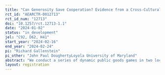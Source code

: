```yaml
---
title: "Can Generosity Save Cooperation? Evidence from a Cross-Cultural Public Goods Game"
rct_id: "AEARCTR-0012713"
rct_id_num: "12713"
doi: "10.1257/rct.12713-1.1"
date: "2024-01-02"
status: "in_development"
jel: "C92, D62, H41"
start_year: "2024-02-16"
end_year: "2024-02-24"
pi: "Richard Gallenstein"
pi_other: "John Paul DoughertyLoyola University of Maryland"
abstract: "We conduct a series of dynamic public goods games in two locations, Ghana and the United States, to measure how unconditional cooperation (i.e. generosity) may crowd in cooperation. The key experimental intervention is that in half of the treatments, one participant in the four-player groups, employs an unconditional cooperation strategy, giving all of their endowment to the public good regardless of the behavior of their group members. By experimentally imposing this unconditional cooperation strategy, we are able to determine if such cooperative behavior crowds in cooperation from other group members. An additional treatment introduces inequality of initial endowments to explore whether the impact of unconditional cooperation differs under inequality. "
layout: registration
---
```



